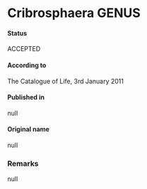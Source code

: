 Cribrosphaera GENUS
=======

#### Status
ACCEPTED

#### According to
The Catalogue of Life, 3rd January 2011

#### Published in
null

#### Original name
null

### Remarks
null